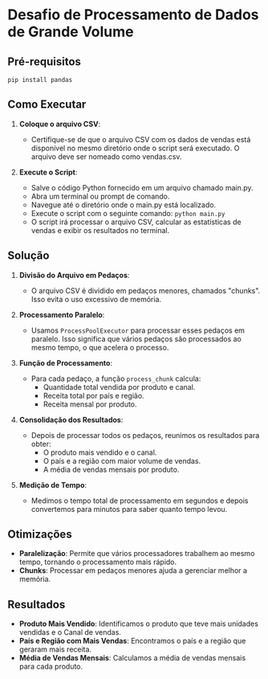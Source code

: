 # Desafio de Processamento de Dados de Grande Volume
## Pré-requisitos

``pip install pandas``

## Como Executar

1. **Coloque o arquivo CSV**:
   - Certifique-se de que o arquivo CSV com os dados de vendas está disponível no mesmo diretório onde o script será executado. O arquivo deve ser nomeado como vendas.csv.

2. **Execute o Script**:
   - Salve o código Python fornecido em um arquivo chamado main.py.
   - Abra um terminal ou prompt de comando.
   - Navegue até o diretório onde o main.py está localizado.
   - Execute o script com o seguinte comando:
   ``python main.py``
   - O script irá processar o arquivo CSV, calcular as estatísticas de vendas e exibir os resultados no terminal.

## Solução

1. **Divisão do Arquivo em Pedaços**:
   - O arquivo CSV é dividido em pedaços menores, chamados "chunks". Isso evita o uso excessivo de memória.

2. **Processamento Paralelo**:
   - Usamos `ProcessPoolExecutor` para processar esses pedaços em paralelo. Isso significa que vários pedaços são processados ao mesmo tempo, o que acelera o processo.

3. **Função de Processamento**:
   - Para cada pedaço, a função `process_chunk` calcula:
     - Quantidade total vendida por produto e canal.
     - Receita total por país e região.
     - Receita mensal por produto.

4. **Consolidação dos Resultados**:
   - Depois de processar todos os pedaços, reunimos os resultados para obter:
     - O produto mais vendido e o canal.
     - O país e a região com maior volume de vendas.
     - A média de vendas mensais por produto.

5. **Medição de Tempo**:
   - Medimos o tempo total de processamento em segundos e depois convertemos para minutos para saber quanto tempo levou.

## Otimizações

- **Paralelização**: Permite que vários processadores trabalhem ao mesmo tempo, tornando o processamento mais rápido.
- **Chunks**: Processar em pedaços menores ajuda a gerenciar melhor a memória.

## Resultados

- **Produto Mais Vendido**: Identificamos o produto que teve mais unidades vendidas e o Canal de vendas.
- **País e Região com Mais Vendas**: Encontramos o país e a região que geraram mais receita.
- **Média de Vendas Mensais**: Calculamos a média de vendas mensais para cada produto.
